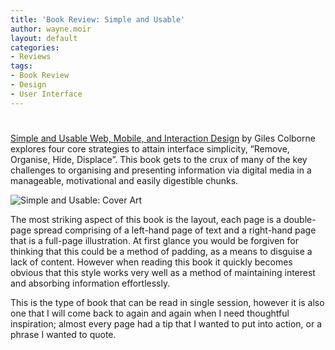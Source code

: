 ```yaml
---
title: 'Book Review: Simple and Usable'
author: wayne.moir
layout: default
categories:
- Reviews
tags:
- Book Review
- Design
- User Interface
---
```

# 

[Simple and Usable Web, Mobile, and Interaction Design][1] by Giles Colborne explores four core strategies to attain interface simplicity, “Remove, Organise, Hide, Displace”. This book gets to the crux of many of the key challenges to organising and presenting information via digital media in a manageable, motivational and easily digestible chunks.

 [1]: http://www.simpleandusable.com/

![Simple and Usable: Cover Art][2]

 [2]: http://www.waynemoir.com/wp-content/uploads/2010/12/Simple-and-Usable.jpg "Simple and Usable: Cover Art"

The most striking aspect of this book is the layout, each page is a double-page spread comprising of a left-hand page of text and a right-hand page that is a full-page illustration. At first glance you would be forgiven for thinking that this could be a method of padding, as a means to disguise a lack of content. However when reading this book it quickly becomes obvious that this style works very well as a method of maintaining interest and absorbing information effortlessly.

This is the type of book that can be read in single session, however it is also one that I will come back to again and again when I need thoughtful inspiration; almost every page had a tip that I wanted to put into action, or a phrase I wanted to quote.